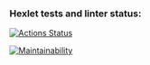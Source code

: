 ### Hexlet tests and linter status:
[![Actions Status](https://github.com/sound-round/fullstack-javascript-project-46/workflows/hexlet-check/badge.svg)](https://github.com/sound-round/fullstack-javascript-project-46/actions)

[![Maintainability](https://api.codeclimate.com/v1/badges/a6c59bdb8fee6b3e24a7/maintainability)](https://codeclimate.com/github/sound-round/fullstack-javascript-project-46/maintainability)
